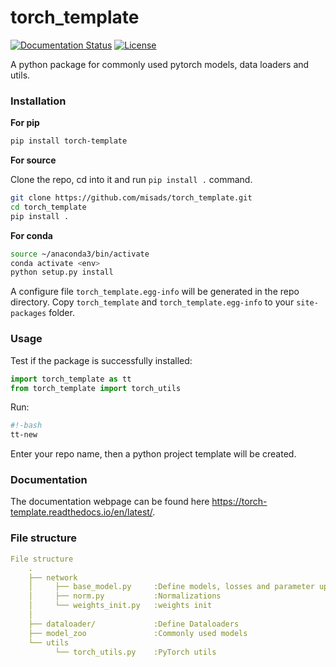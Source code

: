 # torch_template

<p>
    <a href='https://torch-template.readthedocs.io/en/latest/?badge=latest'>
        <img src='https://readthedocs.org/projects/torch-template/badge/?version=latest' alt='Documentation Status' /></a>
    <a href="https://opensource.org/licenses/MIT">
        <img src="https://img.shields.io/badge/License-MIT-brightgreen.svg" alt="License">
    </a>
</p>

A python package for commonly used pytorch models, data loaders and utils. 


### Installation

**For pip**  

```bash
pip install torch-template
```

**For source**

Clone the repo, cd into it and run `pip install .` command.

```bash
git clone https://github.com/misads/torch_template.git
cd torch_template
pip install .
```

**For conda**

```bash
source ~/anaconda3/bin/activate
conda activate <env>
python setup.py install
```

A configure file `torch_template.egg-info` will be generated in the repo directory. Copy `torch_template` and `torch_template.egg-info` to your `site-packages` folder.

### Usage

Test if the package is successfully installed:

```python
import torch_template as tt
from torch_template import torch_utils
```

Run:

```bash
#!-bash
tt-new
```

Enter your repo name, then a python project template will be created.

### Documentation

The documentation webpage can be found here <https://torch-template.readthedocs.io/en/latest/>.

### File structure

```yaml
File structure
    .
    ├── network
    │     ├── base_model.py     :Define models, losses and parameter updating
    │     ├── norm.py           :Normalizations
    │     └── weights_init.py   :weights init
    │
    ├── dataloader/             :Define Dataloaders
    ├── model_zoo               :Commonly used models
    └── utils
          └── torch_utils.py    :PyTorch utils
          
```

